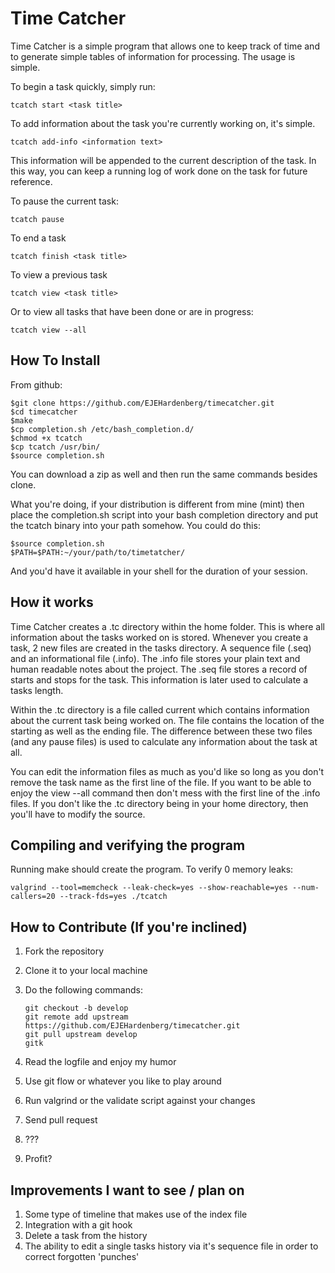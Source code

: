 Time Catcher
=======================================================================

Time Catcher is a simple program that allows one to keep track of time
and to generate simple tables of information for processing. The usage
is simple. 

To begin a task quickly, simply run:

    tcatch start <task title>

To add information about the task you're currently working on, it's
simple. 

    tcatch add-info <information text>

This information will be appended to the current description of the
task. In this way, you can keep a running log of work done on the task
for future reference.

To pause the current task:

    tcatch pause

To end a task

    tcatch finish <task title> 

To view a previous task

    tcatch view <task title>

Or to view all tasks that have been done or are in progress:

    tcatch view --all

How To Install
-----------------------------------------------------------------------
From github:
    
    $git clone https://github.com/EJEHardenberg/timecatcher.git
    $cd timecatcher
    $make
    $cp completion.sh /etc/bash_completion.d/
    $chmod +x tcatch
    $cp tcatch /usr/bin/
    $source completion.sh

You can download a zip as well and then run the same commands besides
clone. 

What you're doing, if your distribution is different from mine (mint)
then place the completion.sh script into your bash completion directory
and put the tcatch binary into your path somehow. You could do this:
    
    $source completion.sh
    $PATH=$PATH:~/your/path/to/timetatcher/

And you'd have it available in your shell for the duration of your 
session.

How it works
-----------------------------------------------------------------------

Time Catcher creates a .tc directory within the home folder. This is
where all information about the tasks worked on is stored. Whenever you 
create a task, 2 new files are created in the tasks directory. A
sequence file (.seq) and an informational file (.info). The .info file
stores your plain text and human readable notes about the project. The
.seq file stores a record of starts and stops for the task. This
information is later used to calculate a tasks length.


Within the .tc directory is a file called current which contains
information about the current task being worked on. The file contains
the location of the starting as well as the ending file. The difference
between these two files (and any pause files)  is used to calculate any
information about the task at all.

You can edit the information files as much as you'd like so long as you
don't remove the task name as the first line of the file. If you want to
be able to enjoy the view --all command then don't mess with the first
line of the .info files. If you don't like the .tc directory being in 
your home directory, then you'll have to modify the source.



Compiling and verifying the program
-----------------------------------------------------------------------

Running make should create the program. To verify 0 memory leaks:

    valgrind --tool=memcheck --leak-check=yes --show-reachable=yes --num-callers=20 --track-fds=yes ./tcatch
 

How to Contribute (If you're inclined)
-----------------------------------------------------------------------

1. Fork the repository
2. Clone it to your local machine
3. Do the following commands:
    
    `git checkout -b develop`  
    `git remote add upstream https://github.com/EJEHardenberg/timecatcher.git`  
    `git pull upstream develop`  
    `gitk`  

4. Read the logfile and enjoy my humor
5. Use git flow or whatever you like to play around
6. Run valgrind or the validate script against your changes
7. Send pull request
8. ???
9. Profit?

Improvements I want to see / plan on
-----------------------------------------------------------------------

1. Some type of timeline that makes use of the index file
2. Integration with a git hook
3. Delete a task from the history
4. The ability to edit a single tasks history via it's sequence file in order to correct forgotten  'punches'